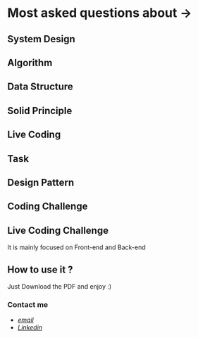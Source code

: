 # Most asked questions about ->


## System Design

## Algorithm

## Data Structure

## Solid Principle

## Live Coding

## Task

## Design Pattern

## Coding Challenge

## Live Coding Challenge


It is mainly focused on Front-end and Back-end

## How to use it ?
Just Download the PDF and enjoy :)





### Contact me

 * *[email](mailto:mrsoheibkiani@gmail.com)*
 * *[Linkedin](https://www.linkedin.com/in/soheibkiani/)*
